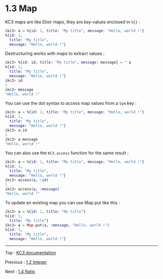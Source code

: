 # 1.3 Map

KC3 maps are like Elixir maps, they are key-values enclosed in `%{}` :

```elixir
ikc3> a = %{id: 1, title: "My title", message: "Hello, world !"}
%{id: 1,
  title: "My title",
  message: "Hello, world !"}
```

Destructuring works with maps to extract values :

```elixir
ikc3> %{id: id, title: "My title", message: message} = ^ a
%{id: 1,
  title: "My title",
  message: "Hello, world !"}
ikc3> id
1
ikc3> message
"Hello, world !"
```


You can use the dot syntax to access map values from a `Sym` key :

```elixir
ikc3> a = %{id: 1, title: "My title", message: "Hello, world !"}
%{id: 1,
  title: "My title",
  message: "Hello, world !"}
ikc3> a.id
1
ikc3> a.message
"Hello, world !"
```

You can also use the `KC3.access` function for the same result :

```elixir
ikc3> a = %{id: 1, title: "My title", message: "Hello, world !"}
%{id: 1,
  title: "My title",
  message: "Hello, world !"}
ikc3> access(a, :id)
1
ikc3> access(a, :message)
"Hello, world !"
```

To update an existing map you can use Map.put like this :

```elixir
ikc3> a = %{id: 1, title: "My title"}
%{id: 1,
  title: "My title"}
ikc3> a = Map.put(a, :message, "Hello, world !")
%{id: 1,
  title: "My title",
  message: "Hello, world !"}
```


---

Top : [KC3 documentation](/doc/)

Previous : [1.2 Integer](1.2_Integer)

Next : [1.4 Ratio](1.4_Ratio)
